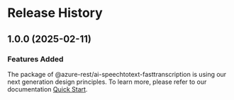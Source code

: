 # Release History
    
## 1.0.0 (2025-02-11)

### Features Added

The package of @azure-rest/ai-speechtotext-fasttranscription is using our next generation design principles. To learn more, please refer to our documentation [Quick Start](https://aka.ms/azsdk/js/mgmt/quickstart).
